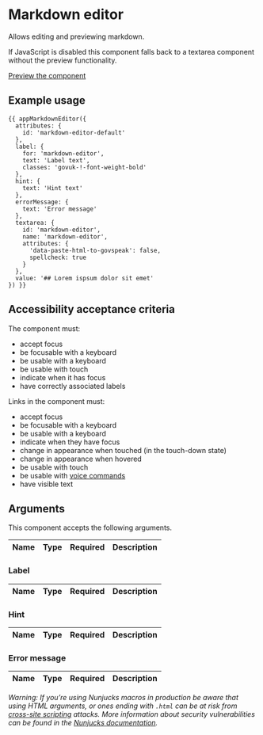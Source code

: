 # Markdown editor

Allows editing and previewing markdown.

If JavaScript is disabled this component falls back to a textarea component without the preview functionality.

[Preview the component](https://govuk-content-publisher.herokuapp.com/components/markdown-editor/)

## Example usage

```
{{ appMarkdownEditor({
  attributes: {
    id: 'markdown-editor-default'
  },
  label: {
    for: 'markdown-editor',
    text: 'Label text',
    classes: 'govuk-!-font-weight-bold'
  },
  hint: {
    text: 'Hint text'
  },
  errorMessage: {
    text: 'Error message'
  },
  textarea: {
    id: 'markdown-editor',
    name: 'markdown-editor',
    attributes: {
      'data-paste-html-to-govspeak': false,
      spellcheck: true
    }
  },
  value: '## Lorem ispsum dolor sit emet'
}) }}
```

## Accessibility acceptance criteria

The component must:

- accept focus
- be focusable with a keyboard
- be usable with a keyboard
- be usable with touch
- indicate when it has focus
- have correctly associated labels

Links in the component must:

- accept focus
- be focusable with a keyboard
- be usable with a keyboard
- indicate when they have focus
- change in appearance when touched (in the touch-down state)
- change in appearance when hovered
- be usable with touch
- be usable with [voice commands](https://www.w3.org/WAI/perspectives/voice.html)
- have visible text

## Arguments

This component accepts the following arguments.

|Name|Type|Required|Description|
|---|---|---|---|


### Label

|Name|Type|Required|Description|
|---|---|---|---|


### Hint

|Name|Type|Required|Description|
|---|---|---|---|


### Error message

|Name|Type|Required|Description|
|---|---|---|---|



*Warning: If you’re using Nunjucks macros in production be aware that using HTML arguments, or ones ending with `.html` can be at risk from [cross-site scripting](https://en.wikipedia.org/wiki/Cross-site_scripting) attacks. More information about security vulnerabilities can be found in the [Nunjucks documentation](https://mozilla.github.io/nunjucks/api.html#user-defined-templates-warning).*
